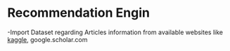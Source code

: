 # Recommendation Engin
-Import Dataset regarding Articles information from available websites like [kaggle](https://www.kaggle.com), google.scholar.com

